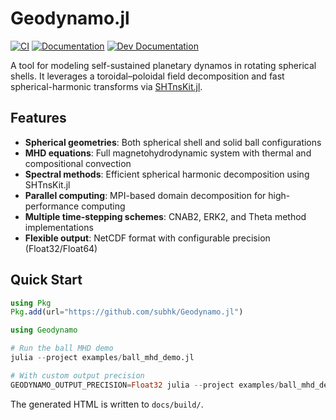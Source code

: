 # Geodynamo.jl

[![CI](https://github.com/subhk/Geodynamo.jl/actions/workflows/ci.yml/badge.svg)](https://github.com/subhk/Geodynamo.jl/actions/workflows/ci.yml)
[![Documentation](https://img.shields.io/badge/docs-stable-blue.svg)](https://subhk.github.io/Geodynamo.jl/stable/)
[![Dev Documentation](https://img.shields.io/badge/docs-dev-blue.svg)](https://subhk.github.io/Geodynamo.jl/dev/)

A tool for modeling self-sustained planetary dynamos in rotating spherical shells. 
It leverages a toroidal–poloidal field decomposition and fast spherical-harmonic transforms via [SHTnsKit.jl](https://github.com/subhk/SHTnsKit.jl).

## Features

- **Spherical geometries**: Both spherical shell and solid ball configurations
- **MHD equations**: Full magnetohydrodynamic system with thermal and compositional convection
- **Spectral methods**: Efficient spherical harmonic decomposition using SHTnsKit.jl
- **Parallel computing**: MPI-based domain decomposition for high-performance computing
- **Multiple time-stepping schemes**: CNAB2, ERK2, and Theta method implementations
- **Flexible output**: NetCDF format with configurable precision (Float32/Float64)

## Quick Start

```julia
using Pkg
Pkg.add(url="https://github.com/subhk/Geodynamo.jl")

using Geodynamo

# Run the ball MHD demo
julia --project examples/ball_mhd_demo.jl

# With custom output precision
GEODYNAMO_OUTPUT_PRECISION=Float32 julia --project examples/ball_mhd_demo.jl
```

The generated HTML is written to `docs/build/`.



